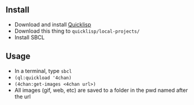 ## Install

- Download and install [Quicklisp](https://www.quicklisp.org/beta/)
- Download this thing to `quicklisp/local-projects/`
- Install SBCL

## Usage
- In a terminal, type `sbcl`
- `(ql:quickload '4chan)`
- `(4chan:get-images <4chan url>)`
- All images (gif, web, etc) are saved to a folder in the pwd named after the url
